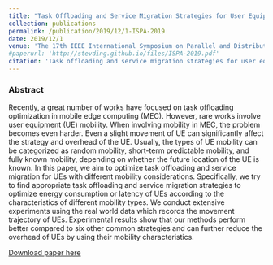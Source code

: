 ```yaml
---
title: "Task Offloading and Service Migration Strategies for User Equipments with Mobility Consideration in Mobile Edge Computing"
collection: publications
permalink: /publication/2019/12/1-ISPA-2019
date: 2019/12/1
venue: 'The 17th IEEE International Symposium on Parallel and Distributed Processing with Applications (IEEE ISPA-2019)'
#paperurl: 'http://stevding.github.io/files/ISPA-2019.pdf'
citation: 'Task offloading and service migration strategies for user equipments with mobility consideration in mobile edge computing, in: 17th IEEE International Symposium on Parallel and Distributed Processing with Applications (ISPA 2019), Xiamen, China, 2019, pp. 176–183.'
---
```

### Abstract

Recently, a great number of works have focused on task offloading optimization in mobile edge computing (MEC).
However, rare works involve user equipment (UE) mobility.
When involving mobility in MEC, the problem becomes even harder.
Even a slight movement of UE can significantly affect the strategy and overhead of the UE.
Usually, the types of UE mobility can be categorized as random mobility, short-term predictable mobility, and fully known mobility, depending on whether the future location of the UE is known.
In this paper, we aim to optimize task offloading and service migration for UEs with different mobility considerations.
Specifically, we try to find appropriate task offloading and service migration strategies to optimize energy consumption or latency of UEs according to the characteristics of different mobility types.
We conduct extensive experiments using the real world data which records the movement trajectory of UEs.
Experimental results show that our methods perform better compared to six other common strategies and can further reduce the overhead of UEs by using their mobility characteristics.

[Download paper here](https://ieeexplore.ieee.org/document/9047371)
